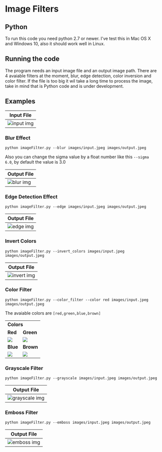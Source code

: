 # Image Filters
## Python 
To run this code you need python 2.7 or newer. I've test this in Mac OS X and Windows 10, also it should work well in Linux.

## Running the code
The program needs an input image file and an output image path. There are 4 avaiable filters at the moment, blur, edge detection, color inversion and color filter.
If the file is too big it wil take a long time to process the image, take in mind that is Python code and is under development.

## Examples

Input File | 
------------ |
![input img](https://i.imgur.com/DNBiwzn.jpg) | 

### Blur Effect

`python imageFilter.py --blur images/input.jpeg images/output.jpeg`

Also you can change the sigma value by a float number like this `--sigma 6.0`, by default the value is 3.0

Output File | 
------------ |
![blur img](https://i.imgur.com/YWQphHJ.jpg) | 

### Edge Detection Effect

`python imageFilter.py --edge images/input.jpeg images/output.jpeg`

Output File | 
------------ |
![edge img](https://i.imgur.com/il4xbhr.jpg) | 

### Invert Colors

`python imageFilter.py --invert_colors images/input.jpeg images/output.jpeg`

Output File | 
------------ |
![invert img](https://i.imgur.com/LR6TuPG.jpg) | 

### Color Filter

`python imageFilter.py --color_filter --color red images/input.jpeg images/output.jpeg`

The avaiable colors are  `[red,green,blue,brown]`
<table>
    <tr> 
        <td colspan=2 aling="center"><b>Colors</center></td>
    </tr>
    <tr> 
        <td><b>Red</td>
        <td><b>Green</td>
    </tr>
    <tr> 
        <td><img src="https://i.imgur.com/HNBHKp9.jpg"></td>
        <td><img src="https://i.imgur.com/acO15Dv.jpg"></td>
    </tr>
    <tr> 
        <td><b>Blue</td>
        <td><b>Brown</td>
    </tr>
    <tr> 
        <td><img src="https://i.imgur.com/jS4HmIe.jpg"></td>
        <td><img src="https://i.imgur.com/dKslZfo.jpg"></td>
    </tr>
</table>

### Grayscale Filter

`python imageFilter.py --grayscale images/input.jpeg images/output.jpeg`

Output File | 
-- |
![grayscale img](https://i.imgur.com/DxwKCz0.jpg)|

### Emboss Filter

`python imageFilter.py --emboss images/input.jpeg images/output.jpeg`

Output File | 
-- |
![emboss img](https://i.imgur.com/wJ4tXky.jpg)|



